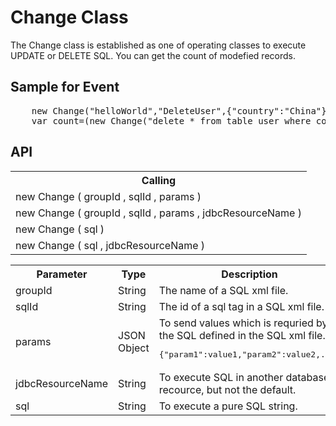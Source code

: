 <H1>Change Class</H1>

The Change class is established as one of operating classes to execute UPDATE or DELETE SQL.
You can get the count of modefied records.
<h2>Sample for Event</h2>
<pre>
	new Change("helloWorld","DeleteUser",{"country":"China"});
	var count=(new Change("delete * from table_user where country='China'")).count;
</pre>

<h2>API</h2>

<table>
<tr><th>Calling</th></tr>
<tr><td>new Change ( groupId , sqlId , params )</td></tr>
<tr><td>new Change ( groupId , sqlId , params , jdbcResourceName )</td></tr>
<tr><td>new Change ( sql )</td></tr>
<tr><td>new Change ( sql , jdbcResourceName )</td></tr>
</table>

<table>
<tr><th>Parameter</th><th>Type</th><th>Description</th></tr>
<tr><td>groupId</td><td>String</td><td>The name of a SQL xml file.</td></tr>
<tr><td>sqlId</td><td>String</td><td>The id of a sql tag in a SQL xml file.</td></tr>
<tr><td>params</td><td>JSON Object</td>
<td>To send values which is requried by the SQL defined in the SQL xml file. 
<pre>{"param1":value1,"param2":value2,...}</pre>
</td></tr>
<tr><td>jdbcResourceName</td><td>String</td><td>To execute SQL in another database recource, but not the default. </td></tr>
<tr><td>sql</td><td>String</td><td>To execute a pure SQL string.</td></tr>
</table>

